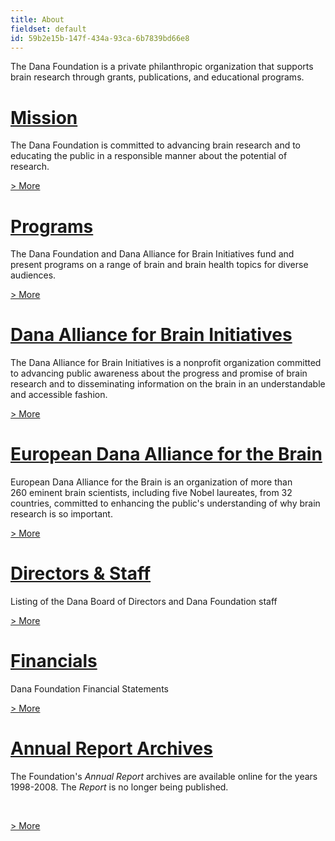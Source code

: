 ```yaml
---
title: About
fieldset: default
id: 59b2e15b-147f-434a-93ca-6b7839bd66e8
---
```

<div id="interior_body_a" class="clearfix"> <p id="opening_paragraph"> The Dana Foundation is a private philanthropic organization that supports brain research through grants, publications, and educational programs. </p> <div class="group"> <div class="bucket"><h1><a href="/About/Mission/">Mission</a></h1><p></p><p>The Dana Foundation is committed to advancing brain research and to educating the public in a responsible manner about the potential of research.</p><p></p><p class="endlinks"> <a href="/About/Mission/">&gt; More</a></p></div><div class="bucket"><h1><a href="/About/Programs/">Programs</a></h1><p>The Dana Foundation and Dana Alliance for Brain Initiatives fund and present programs on a range of brain and brain health topics for diverse audiences.</p><p class="endlinks"> <a href="/About/Programs/">&gt; More</a></p></div><div class="bucket"><h1><a href="/About/DABI/">Dana Alliance for Brain Initiatives</a></h1><p>The Dana Alliance for Brain Initiatives is a nonprofit organization committed to advancing public awareness about the progress and promise of brain research and to disseminating information on the brain in an understandable and accessible fashion.</p><p class="endlinks"> <a href="/About/DABI/">&gt; More</a></p></div><div class="bucket"><h1><a href="/About/EDAB/">European Dana Alliance for the Brain</a></h1><p>European Dana Alliance for the Brain is an organization of&nbsp;more than 260&nbsp;eminent brain scientists, including five Nobel laureates, from 32 countries, committed to enhancing the public's understanding of why brain research is so important.</p><p class="endlinks"> <a href="/About/EDAB/">&gt; More</a></p></div><div class="bucket"><h1><a href="/About/Directors-Staff/">Directors &amp; Staff</a></h1><p></p><p>Listing of the Dana Board of Directors and Dana Foundation staff</p><p></p><p class="endlinks"> <a href="/About/Directors-Staff/">&gt; More</a></p></div><div class="bucket"><h1><a href="/About/Financials/">Financials</a></h1><p>Dana Foundation Financial Statements</p><p class="endlinks"> <a href="/About/Financials/">&gt; More</a></p></div><div class="bucket"><h1><a href="/About/Annual_Report_Archives/">Annual Report Archives</a></h1><p></p><p>The Foundation's <em>Annual Report</em> archives are available online for the years 1998-2008. The <em>Report</em> is no longer being published.</p> <p>&nbsp;</p><p></p><p class="endlinks"> <a href="/About/Annual_Report_Archives/">&gt; More</a></p></div> </div> <div class="related"> </div> </div>
